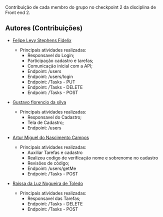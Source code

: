 Contribuição de cada membro do grupo no checkpoint 2 da disciplina de Front end 2.

## Autores (Contribuições)

- [Felipe Levy Stephens Fidelix](https://github.com/felipe-2833)
    - Principais atividades realizadas:
        - Responsavel do Login;
        - Participação cadastro e tarefas;
        - Comunicação inicial com a API;
        - Endpoint: /users
        - Endpoint: /users/login
        - Endpoint: /Tasks - PUT
        - Endpoint: /Tasks - DELETE
        - Endpoint: /Tasks - POST
        
- [Gustavo florencio da silva](https://github.com/GustavoFlorenci0)
    - Principais atividades realizadas:
        - Responsavel do Cadastro;
        - Tela de Cadastro;
        - Endpoint: /users

- [Artur Miguel do Nascimento Campos](https://github.com/arturmnc)
    - Principais atividades realizadas:
        - Auxiliar Tarefas e cadastro
        - Realizou codigo de verificação nome e sobrenome no cadastro
        - Revisões de código;
        - Endpoint: /users/getMe
        - Endpoint: /Tasks - POST

- [Raissa da Luz Nogueira de Toledo](https://github.com/RaissaLNToledo)
    - Principais atividades realizadas:
        - Responsavel das Tarefas;
        - Endpoint: /Tasks - DELETE
        - Endpoint: /Tasks - POST


